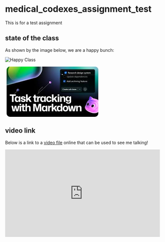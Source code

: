 # medical_codexes_assignment_test
This is for a test assignment

## state of the class

As shown by the image below, we are a happy bunch: 

![Happy Class](images/happy_class.png)

![Github image](images/another_image.jpeg)

## video link 

Below is a link to a [video file](https://www.loom.com/share/369307647e5a4c26822aaabd8c8ab50c?sid=2a902b79-1f0d-4c42-a24d-d68ecb7a7bb7) online that can be used to see me talking! 

<html>

<div style="position: relative; padding-bottom: 56.25%; height: 0;">
    <iframe src="https://www.loom.com/embed/369307647e5a4c26822aaabd8c8ab50c?sid=b04e9f8c-ad1e-4c85-9a3c-08a5589c50da" frameborder="0" webkitallowfullscreen mozallowfullscreen allowfullscreen style="position: absolute; top: 0; left: 0; width: 100%; height: 100%;">
    </iframe>
</div>